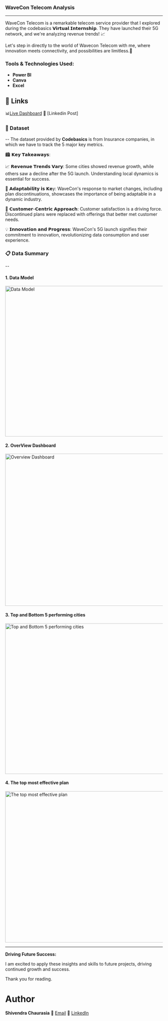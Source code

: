 ### **WaveCon Telecom Analysis**
---
WaveCon Telecom is a remarkable telecom service provider that I explored during the codebasics 𝗩𝗶𝗿𝘁𝘂𝗮𝗹 𝗜𝗻𝘁𝗲𝗿𝗻𝘀𝗵𝗶𝗽. They have launched their 5G network, and we're analyzing revenue trends! 📈

Let's step in directly to the world of Wavecon Telecom with me, where innovation meets connectivity, and possibilities are limitless.💫

###  **Tools & Technologies Used:**

* **Power BI**
* **Canva**
* **Excel**

📎 **Links**
--
📊[Live Dashboard]()
💼 [Linkedin Post]

### 📂 Dataset
--
  The dataset provided by **Codebasics** is from Insurance companies, in which we have to track the 5 major key metrics.

🏙️ 𝗞𝗲𝘆 𝗧𝗮𝗸𝗲𝗮𝘄𝗮𝘆𝘀:

📈 𝗥𝗲𝘃𝗲𝗻𝘂𝗲 𝗧𝗿𝗲𝗻𝗱𝘀 𝗩𝗮𝗿𝘆: Some cities showed revenue growth, while others saw a decline after the 5G launch. Understanding local dynamics is essential for success.

🔄 𝗔𝗱𝗮𝗽𝘁𝗮𝗯𝗶𝗹𝗶𝘁𝘆 𝗶𝘀 𝗞𝗲y: WaveCon's response to market changes, including plan discontinuations, showcases the importance of being adaptable in a dynamic industry.

👥 𝗖𝘂𝘀𝘁𝗼𝗺𝗲𝗿-𝗖𝗲𝗻𝘁𝗿𝗶𝗰 𝗔𝗽𝗽𝗿𝗼𝗮𝗰𝗵: Customer satisfaction is a driving force. Discontinued plans were replaced with offerings that better met customer needs.

💡 𝗜𝗻𝗻𝗼𝘃𝗮𝘁𝗶𝗼𝗻 𝗮𝗻𝗱 𝗣𝗿𝗼𝗴𝗿𝗲𝘀𝘀: WaveCon's 5G launch signifies their commitment to innovation, revolutionizing data consumption and user experience.

###  📋 Data Summary

--

#### 1. **Data Model**

<img width="824" height="482" alt="Data Model" src="https://github.com/user-attachments/assets/a18b0e62-1416-4754-9cbe-81b21b417d2f" />

#### 2. **OverView Dashboard**

<img width="636" height="487" alt="Overview Dashboard" src="https://github.com/user-attachments/assets/592112de-c2db-45fd-9e5d-28cb92fca365" />

#### 3. **Top and Bottom 5 performing cities**

<img width="638" height="482" alt="Top and Bottom 5 performing cities" src="https://github.com/user-attachments/assets/b1b557b3-11c7-4bae-a33f-5bf6bd1ecf8e" />

#### 4. **The top most effective plan**

<img width="641" height="484" alt="The top most effective plan" src="https://github.com/user-attachments/assets/56094e73-2ae4-4ff1-9b54-4b190f56a7b9" />

---

**Driving Future Success:**

I am excited to apply these insights and skills to future projects, driving continued growth and success.

Thank you for reading.

# Author
**Shivendra Chaurasia**
📧 [Email](shivendrachaurasia855gmail.com)
🔗 [LinkedIn](https://www.linkedin.com/in/shivendrachaurasia)
